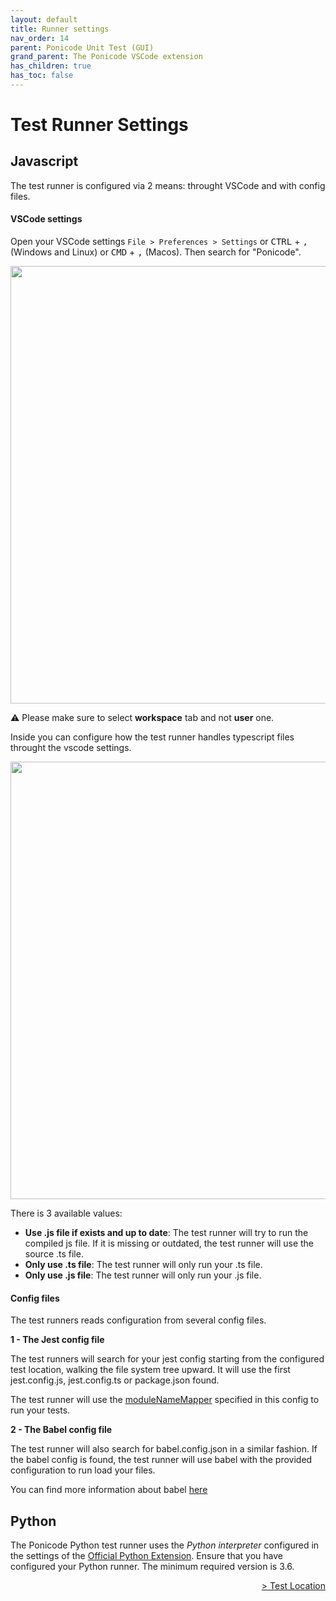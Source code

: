 ```yaml
---
layout: default
title: Runner settings
nav_order: 14
parent: Ponicode Unit Test (GUI)
grand_parent: The Ponicode VSCode extension
has_children: true
has_toc: false
---
```

# Test Runner Settings

## Javascript
The test runner is configured via 2 means: throught VSCode and with config files.
#### VSCode settings

Open your VSCode settings `File > Preferences > Settings` or <kbd>CTRL</kbd> + <kbd>,</kbd> (Windows and Linux) or <kbd>CMD</kbd> + <kbd>,</kbd> (Macos). Then search for "Ponicode".

<p align="center">
    <img src="/docs/vscode_extension/gui_test/configuration/images/ponicode_settings.png"  width="700"/>
</p>

⚠️ Please make sure to select __workspace__ tab and not __user__ one.

Inside you can configure how the test runner handles typescript files throught the vscode settings.

<p align="center">
    <img src="/docs/vscode_extension/gui_test/configuration/images/runner_1.png"  width="700"/>
</p>

There is 3 available values:
* __Use .js file if exists and up to date__: The test runner will try to run the compiled js file. If it is missing or outdated, the test runner will use the source .ts file.
* __Only use .ts file__: The test runner will only run your .ts file.
* __Only use .js file__: The test runner will only run your .js file.

#### Config files 

The test runners reads configuration from several config files.

**1 - The Jest config file**

The test runners will search for your jest config starting from the configured test location, walking the file system tree upward.
It will use the first jest.config.js, jest.config.ts or package.json found.

The test runner will use the [moduleNameMapper](https://jestjs.io/docs/configuration#modulenamemapper-objectstring-string--arraystring) specified in this config to run your tests.

**2 - The Babel config file**

The test runner will also search for babel.config.json in a similar fashion. If the babel config is found, the test runner will use babel with the provided configuration to run load your files.

You can find more information about babel [here](https://babeljs.io/docs/en/config-files)

## Python

The Ponicode Python test runner uses the *Python interpreter* configured in the settings of the [Official Python Extension](https://marketplace.visualstudio.com/items?itemName=ms-python.python). Ensure that you have configured your Python runner. The minimum required version is 3.6.

<div align="right">
    <a href="/docs/vscode_extension/gui_test/configuration/testLocation" >
        > Test Location 
    </a>
</div>